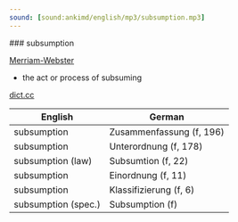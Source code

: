 ```yaml
---
sound: [sound:ankimd/english/mp3/subsumption.mp3]
---
```


\### subsumption

[Merriam-Webster](https://www.merriam-webster.com/dictionary/subsumption)

- the act or process of subsuming

[dict.cc](https://www.dict.cc/subsumption)

| English        | German       |
| -------------- | ------------ |
| subsumption | Zusammenfassung (f, 196) |
| subsumption | Unterordnung (f, 178) |
| subsumption (law) | Subsumtion (f, 22) |
| subsumption | Einordnung (f, 11) |
| subsumption | Klassifizierung (f, 6) |
| subsumption (spec.) | Subsumption (f) |
